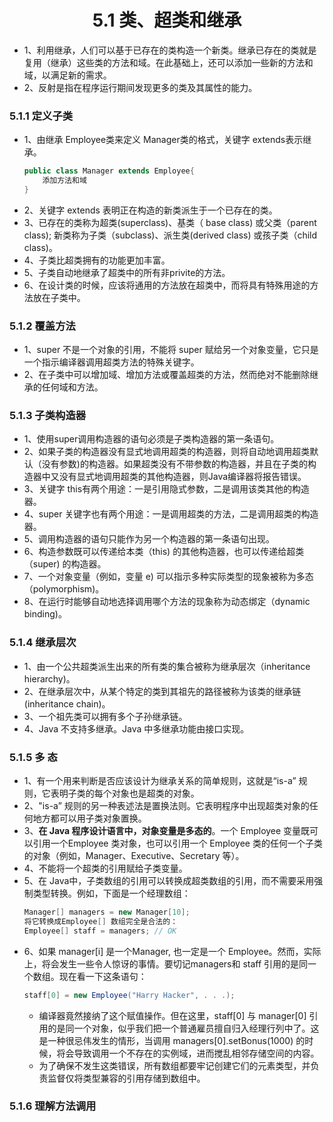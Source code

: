 <div align=center><h1>5.1 类、超类和继承</h1></div>

* 1、利用继承，人们可以基于已存在的类构造一个新类。继承已存在的类就是复用（继承）这些类的方法和域。在此基础上，还可以添加一些新的方法和域，以满足新的需求。
* 2、反射是指在程序运行期间发现更多的类及其属性的能力。

### 5.1.1 定义子类

* 1、由继承 Employee类来定义 Manager类的格式，关键字 extends表示继承。
  ```java
  public class Manager extends Employee{
      添加方法和域
  }
  ```
* 2、关键字 extends 表明正在构造的新类派生于一个已存在的类。
* 3、已存在的类称为超类(superclass)、基类（ base class) 或父类（parent class); 新类称为子类（subclass)、派生类(derived class) 或孩子类（child class)。
* 4、子类比超类拥有的功能更加丰富。
* 5、子类自动地继承了超类中的所有非privite的方法。
* 6、在设计类的时候，应该将通用的方法放在超类中，而将具有特殊用途的方法放在子类中。

### 5.1.2 覆盖方法

* 1、super 不是一个对象的引用，不能将 super 赋给另一个对象变量，它只是一个指示编译器调用超类方法的特殊关键字。
* 2、在子类中可以增加域、增加方法或覆盖超类的方法，然而绝对不能删除继承的任何域和方法。


### 5.1.3 子类构造器

* 1、使用super调用构造器的语句必须是子类构造器的第一条语句。
* 2、如果子类的构造器没有显式地调用超类的构造器，则将自动地调用超类默认（没有参数)的构造器。如果超类没有不带参数的构造器，并且在子类的构造器中又没有显式地调用超类的其他构造器，则Java编译器将报告错误。
* 3、关键字 this有两个用途：一是引用隐式参数，二是调用该类其他的构造器。
* 4、super 关键字也有两个用途：一是调用超类的方法，二是调用超类的构造器。
* 5、调用构造器的语句只能作为另一个构造器的第一条语句出现。
* 6、构造参数既可以传递给本类（this) 的其他构造器，也可以传递给超类（super) 的构造器。
* 7、一个对象变量（例如，变量 e) 可以指示多种实际类型的现象被称为多态（polymorphism)。
* 8、在运行时能够自动地选择调用哪个方法的现象称为动态绑定（dynamic binding)。

### 5.1.4 继承层次

* 1、由一个公共超类派生出来的所有类的集合被称为继承层次（inheritance hierarchy)。
* 2、在继承层次中，从某个特定的类到其祖先的路径被称为该类的继承链 (inheritance chain)。
* 3、一个祖先类可以拥有多个子孙继承链。
* 4、Java 不支持多继承。Java 中多继承功能由接口实现。

### 5.1.5 多 态

* 1、有一个用来判断是否应该设计为继承关系的简单规则，这就是“is-a” 规则，它表明子类的每个对象也是超类的对象。
* 2、"is-a” 规则的另一种表述法是置换法则。它表明程序中出现超类对象的任何地方都可以用子类对象置换。
* 3、**在 Java 程序设计语言中，对象变量是多态的**。一个 Employee 变量既可以引用一个Employee 类对象，也可以引用一个 Employee 类的任何一个子类的对象（例如，Manager、Executive、Secretary 等）。
* 4、不能将一个超类的引用赋给子类变量。
* 5、在 Java中，子类数组的引用可以转换成超类数组的引用，而不需要采用强制类型转换。例如，下面是一个经理数组：
  ```java
  Manager[] managers = new Manager[10];
  将它转换成Employee[] 数组完全是合法的：
  Employee[] staff = managers; // OK
  ```
* 6、如果 manager[i] 是一个Manager, 也一定是一个 Employee。然而，实际上，将会发生一些令人惊讶的事情。要切记managers和 staff 引用的是同一个数组。现在看一下这条语句：
  ```java
  staff[0] = new Employee("Harry Hacker", . . .);
  ```
	* 编译器竟然接纳了这个赋值操作。但在这里，staff[0] 与 manager[0] 引用的是同一个对象，似乎我们把一个普通雇员擅自归入经理行列中了。这是一种很忌伟发生的情形，当调用 managers[0].setBonus(1000) 的时候，将会导致调用一个不存在的实例域，进而搅乱相邻存储空间的内容。
	* 为了确保不发生这类错误，所有数组都要牢记创建它们的元素类型，并负责监督仅将类型兼容的引用存储到数组中。

### 5.1.6 理解方法调用



















